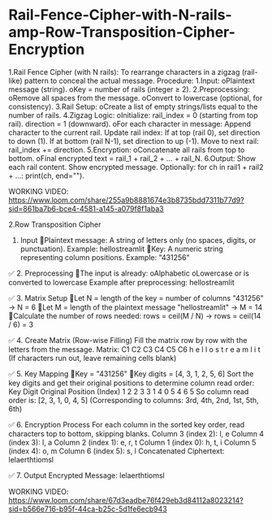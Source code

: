 # Rail-Fence-Cipher-with-N-rails-amp-Row-Transposition-Cipher-Encryption

1.Rail Fence Cipher (with N rails):
To rearrange characters in a zigzag (rail-like) pattern to conceal the actual message.
Procedure:
1.Input:
oPlaintext message (string).
oKey = number of rails (integer ≥ 2).
2.Preprocessing:
oRemove all spaces from the message.
oConvert to lowercase (optional, for consistency).
3.Rail Setup:
oCreate a list of empty strings/lists equal to the number of rails.
4.Zigzag Logic:
oInitialize:
rail_index = 0 (starting from top rail).
direction = 1 (downward).
oFor each character in message:
Append character to the current rail.
Update rail index:
If at top (rail 0), set direction to down (1).
If at bottom (rail N-1), set direction to up (-1).
Move to next rail: rail_index += direction.
5.Encryption:
oConcatenate all rails from top to bottom.
oFinal encrypted text = rail_1 + rail_2 + ... + rail_N.
6.Output:
Show each rail content.
Show encrypted message.
Optionally: for ch in rail1 + rail2 + ...: print(ch, end="").


WORKING VIDEO:
https://www.loom.com/share/255a9b8881674e3b8735bdd7311b77d9?sid=861ba7b6-bce4-4581-a145-a079f8f1aba3

2.Row Transposition Cipher
1. Input
Plaintext message: A string of letters only (no spaces, digits, or punctuation).
Example:
hellostreamlit
Key: A numeric string representing column positions.
Example:
"431256"

✅ 2. Preprocessing
The input is already:
oAlphabetic
oLowercase or is converted to lowercase
Example after preprocessing:
hellostreamlit

✅ 3. Matrix Setup
Let N = length of the key = number of columns
"431256" → N = 6
Let M = length of the plaintext message
"hellostreamlit" → M = 14
Calculate the number of rows needed:
rows = ceil(M / N) → rows = ceil(14 / 6) = 3

✅ 4. Create Matrix (Row-wise Filling)
Fill the matrix row by row with the letters from the message.
Matrix:
C1	C2	C3	C4	C5	C6
h	e	l	l	o	s
t	r	e	a	m	l
i	t				
(If characters run out, leave remaining cells blank)

✅ 5. Key Mapping
Key = "431256"
Key digits = [4, 3, 1, 2, 5, 6]
Sort the key digits and get their original positions to determine column read order:
Key Digit	Original Position (Index)
1	2
2	3
3	1
4	0
5	4
6	5
So column read order is:
[2, 3, 1, 0, 4, 5]
(Corresponding to columns: 3rd, 4th, 2nd, 1st, 5th, 6th)

✅ 6. Encryption Process
For each column in the sorted key order, read characters top to bottom, skipping blanks.
Column 3 (index 2): l, e
Column 4 (index 3): l, a
Column 2 (index 1): e, r, t
Column 1 (index 0): h, t, i
Column 5 (index 4): o, m
Column 6 (index 5): s, l
Concatenated Ciphertext:
lelaerthtiomsl

✅ 7. Output
Encrypted Message: lelaerthtiomsl


WORKING VIDEO:
https://www.loom.com/share/67d3eadbe76f429eb3d84112a8023214?sid=b566e716-b95f-44ca-b25c-5d1fe6ecb943
